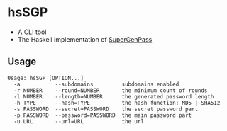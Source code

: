 # hsSGP

* A CLI tool
* The Haskell implementation of [SuperGenPass](https://github.com/chriszarate/supergenpass-lib)

## Usage

```
Usage: hsSGP [OPTION...]
  -a           --subdomains         subdomains enabled
  -r NUMBER    --round=NUMBER       the minimum count of rounds
  -l NUMBER    --length=NUMBER      the generated password length
  -h TYPE      --hash=TYPE          the hash function: MD5 | SHA512
  -s PASSWORD  --secret=PASSWORD    the secret password part
  -p PASSWORD  --password=PASSWORD  the main password part
  -u URL       --url=URL            the url
```